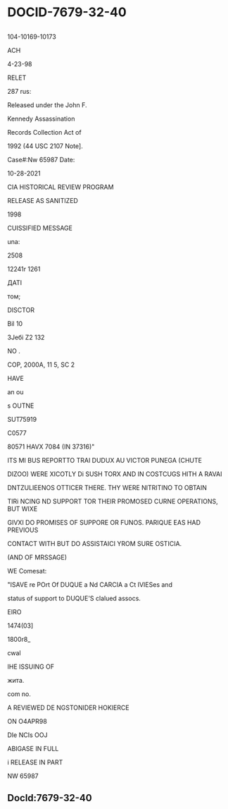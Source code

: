 # DOCID-7679-32-40

##
104-10169-10173

ACH

4-23-98

RELET

287 rus:

Released under the John F.

Kennedy Assassination

Records Collection Act of

1992 (44 USC 2107 Note].

Case#:Nw 65987 Date:

10-28-2021

CIA HISTORICAL REVIEW PROGRAM

RELEASE AS SANITIZED

1998

CUISSIFIED MESSAGE

una:

2508

12241r 1261

ДАТІ

том;

DISCTOR

Bil 10

3Jeбі Z2 132

NO .

COP, 2000A, 11 5, SC 2

HAVE

an ou

s OUTNE

SUT75919

C0577

80571 HAVX 7084 (IN 37316)"

ITS MI BUS REPORTTO TRAI DUDUX AU VICTOR PUNEGA (CHUTE

DIZOO) WERE XICOTLY Di SUSH TORX AND IN COSTCUGS HITH A RAVAI

DNTZULIEENOS OTTICER THERE. THY WERE NITRITINO TO OBTAIN

TIRi NCING ND SUPPORT TOR THEIR PROMOSED CURNE OPERATIONS, BUT WIXE

GIVXI DO PROMISES OF SUPPORE OR FUNOS. PARIQUE EAS HAD PREVIOUS

CONTACT WITH BUT DO ASSISTAICI YROM SURE OSTICIA.

(AND OF MRSSAGE)

WE Comesat:

"ISAVE re POrt Of DUQUE a Nd CARCIA a Ct IVIESes and

status of support to DUQUE'S clalued assocs.

EIRO

1474(03]

1800r8_

cwal

IHE ISSUING OF

жита.

com no.

A REVIEWED DE NGSTONIDER HOKIERCE

ON O4APR98

DIe NCIs OOJ

ABIGASE IN FULL

i RELEASE IN PART

NW 65987

Docld:7679-32-40
---

